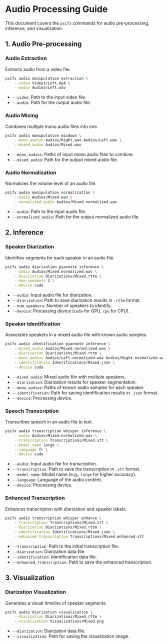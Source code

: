 # Audio Processing Guide

This document covers the `psifx` commands for audio pre-processing, inference, and visualization.

## 1. Audio Pre-processing

### Audio Extraction
Extracts audio from a video file.
```bash
psifx audio manipulation extraction \
    --video Videos/Left.mp4 \
    --audio Audios/Left.wav
```
- `--video`: Path to the input video file.
- `--audio`: Path for the output audio file.

### Audio Mixing
Combines multiple mono audio files into one.
```bash
psifx audio manipulation mixdown \
    --mono_audios Audios/Right.wav Audios/Left.wav \
    --mixed_audio Audios/Mixed.wav
```
- `--mono_audios`: Paths of input mono audio files to combine.
- `--mixed_audio`: Path for the output mixed audio file.

### Audio Normalization
Normalizes the volume level of an audio file.
```bash
psifx audio manipulation normalization \
    --audio Audios/Mixed.wav \
    --normalized_audio Audios/Mixed.normalized.wav
```
- `--audio`: Path to the input audio file.
- `--normalized_audio`: Path for the output normalized audio file.

## 2. Inference

### Speaker Diarization
Identifies segments for each speaker in an audio file.
```bash
psifx audio diarization pyannote inference \
    --audio Audios/Mixed.normalized.wav \
    --diarization Diarizations/Mixed.rttm \
    --num_speakers 2 \
    --device cuda
```
- `--audio`: Input audio file for diarization.
- `--diarization`: Path to save diarization results in `.rttm` format.
- `--num_speakers`: Number of speakers to identify.
- `--device`: Processing device (`cuda` for GPU, `cpu` for CPU).

### Speaker Identification
Associates speakers in a mixed audio file with known audio samples.
```bash
psifx audio identification pyannote inference \
    --mixed_audio Audios/Mixed.normalized.wav \
    --diarization Diarizations/Mixed.rttm \
    --mono_audios Audios/Left.normalized.wav Audios/Right.normalized.wav \
    --identification Identifications/Mixed.json \
    --device cuda
```
- `--mixed_audio`: Mixed audio file with multiple speakers.
- `--diarization`: Diarization results for speaker segmentation.
- `--mono_audios`: Paths of known audio samples for each speaker.
- `--identification`: Path for saving identification results in `.json` format.
- `--device`: Processing device.

### Speech Transcription
Transcribes speech in an audio file to text.
```bash
psifx audio transcription whisper inference \
    --audio Audios/Mixed.normalized.wav \
    --transcription Transcriptions/Mixed.vtt \
    --model_name large \
    --language fr \
    --device cuda
```
- `--audio`: Input audio file for transcription.
- `--transcription`: Path to save the transcription in `.vtt` format.
- `--model_name`: Model name (e.g., `large` for higher accuracy).
- `--language`: Language of the audio content.
- `--device`: Processing device.

### Enhanced Transcription
Enhances transcription with diarization and speaker labels.
```bash
psifx audio transcription whisper enhance \
    --transcription Transcriptions/Mixed.vtt \
    --diarization Diarizations/Mixed.rttm \
    --identification Identifications/Mixed.json \
    --enhanced_transcription Transcriptions/Mixed.enhanced.vtt
```
- `--transcription`: Path to the initial transcription file.
- `--diarization`: Diarization data file.
- `--identification`: Identification data file.
- `--enhanced_transcription`: Path to save the enhanced transcription.

## 3. Visualization

### Diarization Visualization
Generates a visual timeline of speaker segments.
```bash
psifx audio diarization visualization \
    --diarization Diarizations/Mixed.rttm \
    --visualization Visualizations/Mixed.png
```
- `--diarization`: Diarization data file.
- `--visualization`: Path for saving the visualization image.